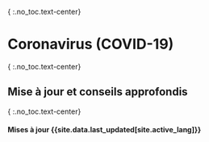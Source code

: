 { :.no_toc.text-center}
# Coronavirus (COVID-19)

{ :.no_toc.text-center}
## Mise à jour et conseils approfondis

{ :.no_toc.text-center}
#### Mises à jour {{site.data.last_updated[site.active_lang]}}
